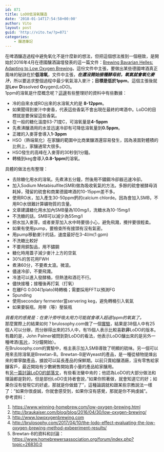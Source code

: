 ```yaml
---
id: 871
title: LoDO低溶氧釀造
date: '2018-01-14T17:54:58+00:00'
author: Vito
layout: post
guid: 'http://vito.tw/?p=871'
categories:
    - 釀酒筆記
---
```


在啤酒釀造過程中避免氧化不是什麼新的想法，但把這個想法推到一個極致，是開始於2016年4月在德國釀酒論壇發表的這一篇文件：[Brewing Bavarian Helles: Adapting to Low Oxygen Brewing](http://www.germanbrewing.net/docs/Brewing-Bavarian-Helles.pdf)。這份文件中主張，要做出某些德國啤酒真正風味的秘訣在於**低溶氧**，文件中主張，***在還沒開始接種酵母前，氧氣就會氧化麥汁***，所以要追求整個過程中最少氧氣溶入麥汁；**目標是低於1ppm**。這個主張後就是**Lo**w **D**issolved **O**xygen(LoDO)。  
1ppm的溶氧是什麼概念呢？[這邊](https://www.winning-homebrew.com/low-oxygen-brewing.html)有些整理好的資料中有些數據：

- 冷的自來水或RO出來的水溶氧大約是 **8-12ppm**。
- 如果聞得到麥汁中麥香，代表這些香氣不會出現在最終的啤酒中。LoDO的目標就是要保留這些香氣。
- 在一般的糖化溫度63-71度C，可溶氧量是**4-5ppm**
- 先煮沸釀酒用的水並迅速冷卻有可降低溶氧量到**0.5ppm**。
- 正確的入麥芽會導入**1-3ppm**
- HSO（熱端氧化）在家釀的範圍中比商業釀酒還容易發生，因為液面對體積的比例上，家釀通常大很多。
- HSO發生的高峰在入麥芽的30秒到1分鐘。
- 轉桶到keg會導入**0.8-1ppm**的溶氧。

具體的做法也有整理：

- 去除糖化用水的溶氧。先煮沸五分鐘，然後用不鏽鋼冷卻器迅速冷卻。
- 加入Sodium Metabisulfite(SMB)做為吸收氧氣的方法。多餘的硫會被酵母消耗掉，殘留的硫會和商業德國啤酒的10-15ppm差不多。
- 使用RO水，加入產生30-50ppm鈣的calcium chlorde。因為會加入SMB，不用RO水很難計算礦物質的含量。
- 文章建講糖化用水加內SMB量為100mg/l，洗糖水為10-15mg/l
- 不洗糖的話，SMB可以減少為55mg/l
- 把水加入麥芽。或者麥芽加入水中時要很小心，避免飛濺，攪拌要很輕柔。
- 如果有使用pump，要檢查所有接頭有沒有氣密。
- 用pump移動麥汁的話，速度最好在3-4l/m(1 gpm)
- 不洗糖比較好
- 不要用銅製品，用不鏽鋼
- 糖化時用蓋子減少麥汁上方的空氣
- 30%的苦花用FWH
- 煮沸60分，不要煮太滾。微滾。
- 儘速冷卻，不要飛濺。
- 冷渣可以進入發酵桶，但熱渣和酒花不行。
- 儘快接種；接種後再打氣（打氧）
- 在離FG 0.004(1plato)時轉桶；需要採用FFT以預測FG
- Spunding
- 使用secondary fermenter當servering keg，避免轉桶引入氧氣
- 如果要裝瓶，用帶（等）壓裝瓶

*我看完的感覺是：在麥汁旁呼吸太用力可能就會導入超過1ppm的氧氣了。*  
那麼實際上的結果如何？brulosophy.com做了一個[實驗](http://brulosophy.com/2017/04/10/the-lodo-effect-evaluating-the-low-oxygen-brewing-method-exbeeriment-results/)，結果是38個人中有25個人可以分辦，而分辦得出來的25人中，有15個人表示比較喜歡**非**LoDO的版本。有趣的是，John Palmer被問到對LoDO的看法，他表示LoDO釀出來的是另外一種啤酒([影片](https://www.youtube.com/watch?v=2nbp_0oi4Kk)，3分鐘開始）。  
在Brulosophy.com的實驗中，格主表示加入SMB導致了明顯的硫味。另一個可以用來去除溶氧是Brewtan-B。Brewtan-B是Wyeast的產品，是一種從植物提煉出來的單寧酸產品，據說可以延長產品的保鮮期。以前只賣給釀酒廠，沒有零售給家釀客戶，最近開始有少數網售開始賣小量的產品給家釀用。  
有[另一篇討論LoDO的部落文](https://counterbrew.blogspot.com/2018/01/lodo-new-crazy-craze-kinda.html)，有些看法蠻中肯的；他認為LoDO的大部分做法和理論都是對的，但是部份LoDO支持者會說，”如果你照著做，就會知道它的好；如果你沒有發現它的好處，那就是你做錯了”，這種論調就和跟某些宗教說法一樣了：”如果你很虔誠，你就會感受到，如果你沒有感覺，那就是你不夠虔誠”。  
參考資料：

1. https://www.winning-homebrew.com/low-oxygen-brewing.html
2. http://braukaiser.com/blog/blog/2016/04/30/low-oxygen-brewing/
3. http://www.lowoxygenbrewing.com
4. http://brulosophy.com/2017/04/10/the-lodo-effect-evaluating-the-low-oxygen-brewing-method-exbeeriment-results/
5. Brewtan-B的資料和討論： https://www.homebrewersassociation.org/forum/index.php?topic=26830.0